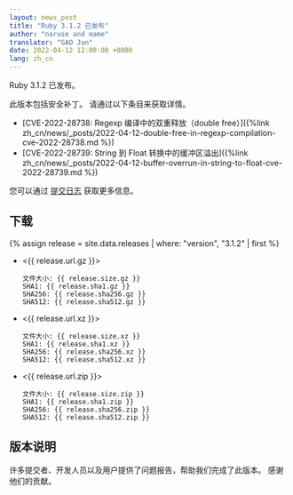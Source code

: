 ```yaml
---
layout: news_post
title: "Ruby 3.1.2 已发布"
author: "naruse and mame"
translator: "GAO Jun"
date: 2022-04-12 12:00:00 +0000
lang: zh_cn
---
```


Ruby 3.1.2 已发布。

此版本包括安全补丁。
请通过以下条目来获取详情。

* [CVE-2022-28738: Regexp 编译中的双重释放（double free）]({%link zh_cn/news/_posts/2022-04-12-double-free-in-regexp-compilation-cve-2022-28738.md %})
* [CVE-2022-28739: String 到 Float 转换中的缓冲区溢出]({%link zh_cn/news/_posts/2022-04-12-buffer-overrun-in-string-to-float-cve-2022-28739.md %})

您可以通过 [提交日志](https://github.com/ruby/ruby/compare/v3_1_1...v3_1_2) 获取更多信息。

## 下载

{% assign release = site.data.releases | where: "version", "3.1.2" | first %}

* <{{ release.url.gz }}>

      文件大小: {{ release.size.gz }}
      SHA1: {{ release.sha1.gz }}
      SHA256: {{ release.sha256.gz }}
      SHA512: {{ release.sha512.gz }}

* <{{ release.url.xz }}>

      文件大小: {{ release.size.xz }}
      SHA1: {{ release.sha1.xz }}
      SHA256: {{ release.sha256.xz }}
      SHA512: {{ release.sha512.xz }}

* <{{ release.url.zip }}>

      文件大小: {{ release.size.zip }}
      SHA1: {{ release.sha1.zip }}
      SHA256: {{ release.sha256.zip }}
      SHA512: {{ release.sha512.zip }}

## 版本说明

许多提交者、开发人员以及用户提供了问题报告，帮助我们完成了此版本。
感谢他们的贡献。
